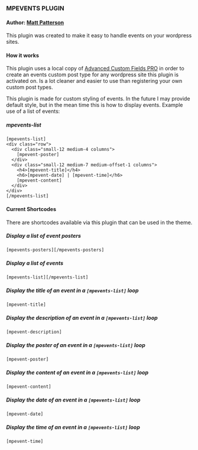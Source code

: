### MPEVENTS PLUGIN

#### Author: [Matt Patterson](http://mattpatterson.xyz)
This plugin was created to make it easy to handle events on your wordpress sites.

#### How it works
This plugin uses a local copy of [Advanced Custom Fields PRO](https://wordpress.org/plugins/advanced-custom-fields/) in order to create an events custom post type for any wordpress site this plugin is activated on. Is a lot cleaner and easier to use than registering your own custom post types.

This plugin is made for custom styling of events. In the future I may provide default style, but in the mean time this is how to display events. 
Example use of a list of events:
##### mpevents-list
```
[mpevents-list]
<div class="row">
  <div class="small-12 medium-4 columns">
    [mpevent-poster]
  </div>
  <div class="small-12 medium-7 medium-offset-1 columns">
    <h4>[mpevent-title]</h4>
    <h6>[mpevent-date] | [mpevent-time]</h6>
    [mpevent-content]
  </div>
</div>
[/mpevents-list]
```

#### Current Shortcodes
There are shortcodes available via this plugin that can be used in the theme.

##### Display a list of event posters 
`[mpevents-posters][/mpevents-posters]` 

##### Display a list of events
`[mpevents-list][/mpevents-list]` 


##### Display the title of an event in a `[mpevents-list]` loop
`[mpevent-title]` 

##### Display the description of an event in a `[mpevents-list]` loop
`[mpevent-description]` 

##### Display the poster of an event in a `[mpevents-list]` loop
`[mpevent-poster]` 

##### Display the content of an event in a `[mpevents-list]` loop
`[mpevent-content]` 

##### Display the date of an event in a `[mpevents-list]` loop
`[mpevent-date]` 

##### Display the time of an event in a `[mpevents-list]` loop
`[mpevent-time]` 
